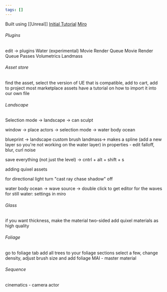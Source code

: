 ```yaml
---
tags: []
---
```

Built using [[Unreal]]
[Initial Tutorial](https://docs.google.com/document/d/1yGZ4nVnt8NaQWXXr3Gb3LZUer9XF80CQnS4whtjceI4/edit?usp=sharing)
[Miro](https://miro.com/app/board/uXjVKgDuxjY=/)

###### Plugins
edit -> plugins
Water (experimental)
Movie Render Queue
Movie Render Queue Passes
Volumetrics
Landmass

###### Asset store
find the asset, select the version of UE that is compatible, add to cart, add to project
most marketplace assets have a tutorial on how to import it into our own file

###### Landscape
Selection mode -> landscape -> can sculpt

window -> place actors -> selection mode -> water body ocean

blueprint -> landscape custom brush landmass-> makes a spline
(add a new layer so you're not working on the water layer)
in properties - edit falloff, blur, curl noise

save everything (not just the level) -> cntrl + alt + shift + s 

adding quixel assets

for directional light turn "cast ray chase shadow" off

water body ocean -> wave source -> double click to get editor for the waves
 for still water: settings in miro
###### Glass
if you want thickness, make the material two-sided
add quixel materials as high quality
###### Foliage
go to foliage tab
add all trees to your foliage sections
select a few, change density, adjust brush size and add foliage
MAI - master material

###### Sequence
cinematics - camera actor
